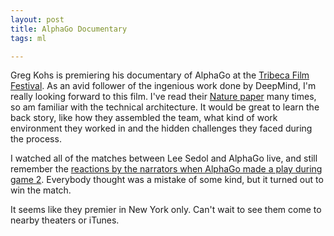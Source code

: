 ```yaml
---
layout: post
title: AlphaGo Documentary
tags: ml

---
```


Greg Kohs is premiering his documentary of AlphaGo at the [Tribeca Film Festival](https://tribecafilm.com/filmguide/alphago-2017). As an avid follower of the ingenious work done by DeepMind, I'm really looking forward to this film. I've read their [Nature paper](https://storage.googleapis.com/deepmind-media/alphago/AlphaGoNaturePaper.pdf) many times, so am familiar with the technical architecture. It would be great to learn the back story, like how they assembled the team, what kind of work environment they worked in and the hidden challenges they faced during the process.

I watched all of the matches between Lee Sedol and AlphaGo live, and still remember the [reactions by the narrators when AlphaGo made a play during game 2](https://www.youtube.com/watch?v=l-GsfyVCBu0&feature=youtu.be&t=1h18m13s). Everybody thought was a mistake of some kind, but it turned out to win the match.

It seems like they premier in New York only. Can't wait to see them come to nearby theaters or iTunes.
